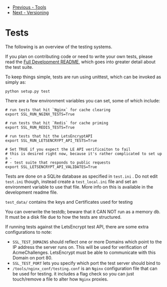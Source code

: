 * [Previous - Tools](https://github.com/aptise/peter_sslers/blob/main/docs/Tools.md)
* [Next - Versioning](https://github.com/aptise/peter_sslers/blob/main/docs/Versioning.md)

# Tests

The following is an overview of the testing systems.

If you plan on contributing code or need to write your own tests, please read the
[Full Development README](https://github.com/aptise/peter_sslers/blob/main/docs/README_DEVELOPMENT.md),
which goes into greater detail about the test suite.

To keep things simple, tests are run using unittest, which can be invoked as
simply as:

    python setup.py test

There are a few environment variables you can set, some of which include:

    # run tests that hit `Nginx` for cache clearing
    export SSL_RUN_NGINX_TESTS=True

    # run tests that hit `Redis` for cache priming
    export SSL_RUN_REDIS_TESTS=True

    # run tests that hit the LetsEncryptAPI
    export SSL_RUN_LETSENCRYPT_API_TESTS=True

    # Set TRUE if you expect the LE API verificaiton to fail
    # this is desired right now, because it's rather complicated to set up a -
    # - test suite that responds to public requests
    export SSL_LETSENCRYPT_API_VALIDATES=True

Tests are done on a SQLite database as specified in `test.ini` .
 Do not edit `test.ini` though, instead create a
`test_local.ini` file and set an environment variable to use that file. More info
on this is available in the development readme file.

`test_data/` contains the keys and Certificates used for testing

You can overwrite the testdb; beware that it CAN NOT run as a memory db. It must
be a disk file due to how the tests are structured.

If running tests against the LetsEncrypt test API, there are some extra
configurations to note:

* `SSL_TEST_DOMAINS` should reflect one or more Domains which point to the IP
  address the server runs on. This will be used for verification of AcmeChallenges.
  LetsEncrypt must be able to communicate with this Domain on port 80.
* `SSL_TEST_PORT` lets you specify which port the test server should bind to
* `/tools/nginx_conf/testing.conf` is an `Nginx` configuration file that can be
  used for testing. it includes a flag check so you can just touch/remove a file
  to alter how `Nginx` proxies.

